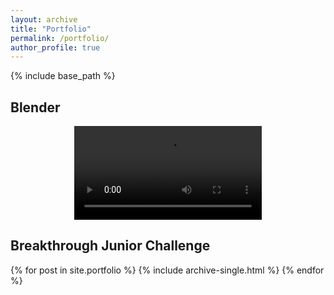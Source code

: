 ```yaml
---
layout: archive
title: "Portfolio"
permalink: /portfolio/
author_profile: true
---
```


{% include base_path %}

Blender
------
<p align="center">
<video src="/images/Pendulum.mp4" controls="controls" style="max-width: 750px;">
</video>
</p>

Breakthrough Junior Challenge
------
{% for post in site.portfolio %}
  {% include archive-single.html %}
{% endfor %}

